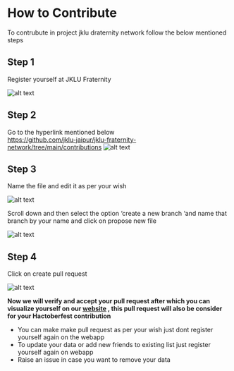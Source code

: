 # **How to Contribute** 
 To contrubute in project jklu draternity network follow the below mentioned steps
 
 
 ## Step 1
 Register yourself at JKLU Fraternity
 
 ![alt text](https://github.com/jklu-jaipur/jklu-fraternity-network/blob/main/assets/register.png)
 
 ## Step 2
 Go to the hyperlink mentioned below         
 https://github.com/jklu-jaipur/jklu-fraternity-network/tree/main/contributions
  ![alt text](https://github.com/jklu-jaipur/jklu-fraternity-network/blob/main/assets/2.png)
 ## Step 3
 Name the file and edit it as per your wish 
 
  ![alt text](https://github.com/jklu-jaipur/jklu-fraternity-network/blob/main/assets/3.png)
 
 Scroll down and then select the option ‘create a new branch ‘and name that branch by your name and click on propose new file
 
   ![alt text](https://github.com/jklu-jaipur/jklu-fraternity-network/blob/main/assets/4.png)
  
  ## Step 4
  Click on create pull request
  
  ![alt text](https://github.com/jklu-jaipur/jklu-fraternity-network/blob/main/assets/5.png)
  
  **Now we will verify and accept your pull request after which you can visualize yourself on our [website](https://network-jklu.web.app/) , this pull request will also be consider for your Hactoberfest contribution**
  
* You can make make pull request as per your wish just dont register yourself again on the webapp
* To update your data or add new friends to existing list just register yourself again on webapp
* Raise an issue in case you want to remove your data
 
 
   
   
  
 
 
